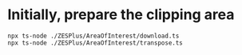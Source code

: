 # Initially, prepare the clipping area

```
npx ts-node ./ZESPlus/AreaOfInterest/download.ts
npx ts-node ./ZESPlus/AreaOfInterest/transpose.ts
```
